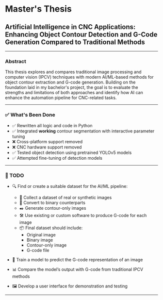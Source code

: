 # Master's Thesis

## Artificial Intelligence in CNC Applications: Enhancing Object Contour Detection and G-Code Generation Compared to Traditional Methods

---

### Abstract

This thesis explores and compares traditional image processing and computer vision (IPCV) techniques with modern AI/ML-based methods for object contour extraction and G-code generation. Building on the foundation laid in my bachelor's project, the goal is to evaluate the strengths and limitations of both approaches and identify how AI can enhance the automation pipeline for CNC-related tasks.

---

### ✅ What's Been Done

- ✅ Rewritten all logic and code in Python
- ✅ Integrated **working** contour segmentation with interactive parameter tuning
- ❌ Cross-platform support removed
- ❌ CNC hardware support removed
- ✅ Tested object detection using pretrained YOLOv5 models
- ✅ Attempted fine-tuning of detection models

---

### 🔧 TODO

- 🔍 Find or create a suitable dataset for the AI/ML pipeline:
  - 📁 Collect a dataset of real or synthetic images
  - 🖤 Convert to binary counterparts
  - ✒️ Generate contour-only images
  - 🛠️ Use existing or custom software to produce G-code for each image
  - 📦 Final dataset should include:
    - Original image
    - Binary image
    - Contour-only image
    - G-code file

- 🧠 Train a model to predict the G-code representation of an image  
- 📊 Compare the model’s output with G-code from traditional IPCV methods  
- 🖼️ Develop a user interface for demonstration and testing

---

